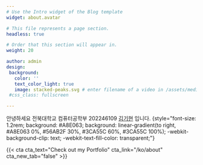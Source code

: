 ```yaml
---
# Use the Intro widget of the Blog template
widget: about.avatar

# This file represents a page section.
headless: true

# Order that this section will appear in.
weight: 20

author: admin
design:
 background:
   color: ''
   text_color_light: true
   image: stacked-peaks.svg # enter filename of a video in /assets/media
 #css_class: fullscreen

---
```


안녕하세요 전북대학교 컴퓨터공학부 202246109 [김기현](/ko/about) 입니다.
{style="font-size: 1.2rem; background: #A8E063; background: linear-gradient(to right, #A8E063 0%, #56AB2F 30%, #3CA55C 60%, #3CA55C 100%); -webkit-background-clip: text; -webkit-text-fill-color: transparent;"}

<div style="display: flex; justify-content: center;">
    {{< cta cta_text="Check out my Portfolio" cta_link="/ko/about" cta_new_tab="false" >}}
</div>

